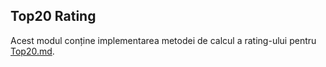 ## Top20 Rating

Acest modul conține implementarea metodei de calcul a rating-ului pentru [Top20.md](http://www.top20.md).

